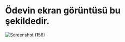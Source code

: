 # Ödevin ekran görüntüsü bu şekildedir.
![Screenshot (156)](https://user-images.githubusercontent.com/69247370/160242537-642875fb-094f-49e3-b9fa-c53fa1ee2028.png)
